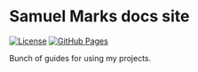 Samuel Marks docs site
======================
[![License](https://img.shields.io/badge/license-Apache--2.0%20OR%20MIT%20OR%20CC0-blue.svg)](https://opensource.org/licenses/Apache-2.0)
[![GitHub Pages](https://github.com/SamuelMarks/SamuelMarks-www/actions/workflows/main.yml/badge.svg)](https://github.com/SamuelMarks/SamuelMarks-www/actions/workflows/main.yml)

Bunch of guides for using my projects.
